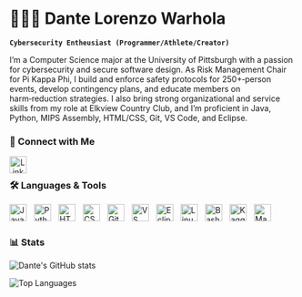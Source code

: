 # 🧑🏼‍🎓 Dante Lorenzo Warhola

**`Cybersecurity Entheusiast (Programmer/Athlete/Creator)`**

I’m a Computer Science major at the University of Pittsburgh with a passion for cybersecurity and secure software design. As Risk Management Chair for Pi Kappa Phi, I build and enforce safety protocols for 250+‑person events, develop contingency plans, and educate members on harm‑reduction strategies. I also bring strong organizational and service skills from my role at Elkview Country Club, and I’m proficient in Java, Python, MIPS Assembly, HTML/CSS, Git, VS Code, and Eclipse.


### 🔗 Connect with Me

<p align="center">
  <a href="https://linkedin.com/in/dante-warhola/" target="_blank">
    <img align="left" alt="Linkedin" width="30px" style="padding-right:10px;" src="https://cdn.jsdelivr.net/gh/devicons/devicon/icons/linkedin/linkedin-original.svg" />
  </a>
</p>

&nbsp;
&nbsp;


### 🛠️ Languages & Tools

<img align="left" alt="Java" width="30px" style="padding-right:10px;" src="https://cdn.jsdelivr.net/gh/devicons/devicon/icons/java/java-original.svg" />
<img align="left" alt="Python" width="30px" style="padding-right:10px;" src="https://cdn.jsdelivr.net/gh/devicons/devicon/icons/python/python-original.svg" />
<img align="left" alt="HTML5" width="30px" style="padding-right:10px;" src="https://cdn.jsdelivr.net/gh/devicons/devicon/icons/html5/html5-original.svg" />
<img align="left" alt="CSS3" width="30px" style="padding-right:10px;" src="https://cdn.jsdelivr.net/gh/devicons/devicon/icons/css3/css3-original.svg" />
<img align="left" alt="Git" width="30px" style="padding-right:10px;" src="https://cdn.jsdelivr.net/gh/devicons/devicon/icons/git/git-original.svg" />
<img align="left" alt="VS Code" width="30px" style="padding-right:10px;" src="https://cdn.jsdelivr.net/gh/devicons/devicon/icons/vscode/vscode-original.svg" />
<img align="left" alt="Eclipse" width="30px" style="padding-right:10px;" src="https://cdn.jsdelivr.net/gh/devicons/devicon/icons/eclipse/eclipse-original.svg" />
<img align="left" alt="Linux" width="30px" style="padding-right:10px;" src="https://cdn.jsdelivr.net/gh/devicons/devicon@latest/icons/linux/linux-original.svg" />
<img align="left" alt="Bash" width="30px" style="padding-right:10px;" src="https://cdn.jsdelivr.net/gh/devicons/devicon@latest/icons/bash/bash-original.svg" />
<img align="left" alt="Kaggle" width="30px" style="padding-right:10px;" src="https://cdn.jsdelivr.net/gh/devicons/devicon@latest/icons/kaggle/kaggle-original.svg" />
<img align="left" alt="Maven" width="30px" style="padding-right:10px;" src="https://cdn.jsdelivr.net/gh/devicons/devicon@latest/icons/maven/maven-original.svg" />
                    

<br/>

#

### 📊 Stats
![Dante's GitHub stats](https://github-readme-stats.vercel.app/api?username=dantewarhola&show_icons=true&theme=swift)

![Top Languages](https://github-readme-stats.vercel.app/api/top-langs/?username=dantewarhola&layout=compact)

#
